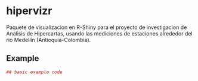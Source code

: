 # hipervizr

Paquete de visualizacion en R-Shiny para el proyecto de investigacion de
Analisis de Hipercartas, usando las mediciones de estaciones alrededor
del rio Medellin (Antioquia-Colombia).

## Example

``` r
## basic example code
```
